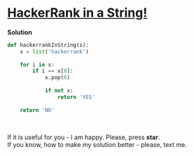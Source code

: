 # [HackerRank in a String!](https://www.hackerrank.com/challenges/hackerrank-in-a-string)

**Solution**
```python
def hackerrankInString(s):
    x = list('hackerrank')
    
    for i in s:
        if i == x[0]:
            x.pop(0)
            
            if not x:
                return 'YES'
    
    return 'NO'
```

<br>

If it is useful for you - I am happy. Please, press **star**.
<br>
If you know, how to make my solution better - please, text me.
